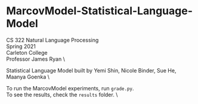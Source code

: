 # MarcovModel-Statistical-Language-Model

CS 322 Natural Language Processing \
Spring 2021 \
Carleton College \
Professor James Ryan \

Statistical Language Model built by Yemi Shin, Nicole Binder, Sue He, Maanya Goenka \

To run the MarcovModel experiments, run `grade.py`. \
To see the results, check the `results` folder. \
